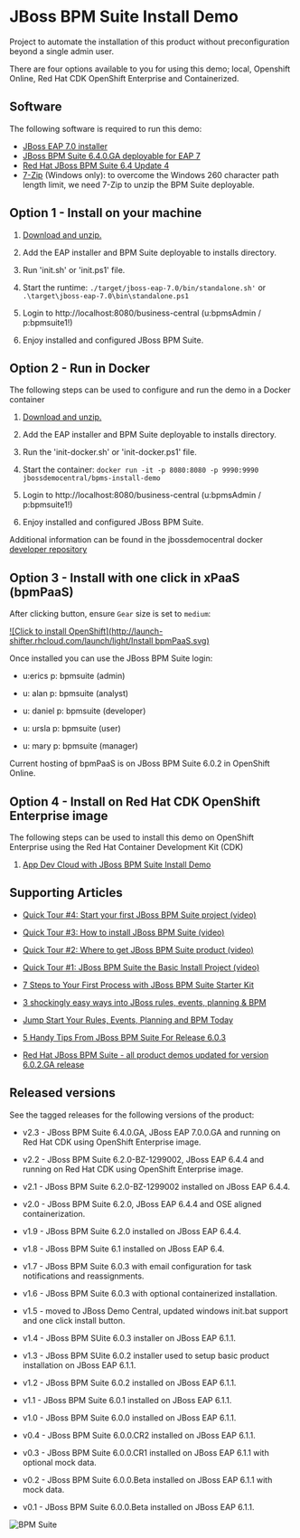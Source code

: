 JBoss BPM Suite Install Demo
=============================
Project to automate the installation of this product without preconfiguration beyond a single admin user.

There are four options available to you for using this demo; local, Openshift Online, Red Hat CDK OpenShift Enterprise and
Containerized.

Software
--------
The following software is required to run this demo:
- [JBoss EAP 7.0 installer](https://developers.redhat.com/download-manager/file/jboss-eap-7.0.0-installer.jar)
- [JBoss BPM Suite 6.4.0.GA deployable for EAP 7](https://developers.redhat.com/download-manager/content/origin/files/sha256/be/be13e233f70054ed071ebde7c8129d59431a5eb5cbf95eee046627592b679a1f/jboss-bpmsuite-6.4.0.GA-deployable-eap7.x.zip)
- [Red Hat JBoss BPM Suite 6.4 Update 4](https://access.redhat.com/jbossnetwork/restricted/softwareDownload.html?softwareId=52491)
- [7-Zip](http://www.7-zip.org/download.html) (Windows only): to overcome the Windows 260 character path length limit, we need 7-Zip to unzip the BPM Suite deployable.


Option 1 - Install on your machine
----------------------------------
1. [Download and unzip.](https://github.com/jbossdemocentral/bpms-install-demo/archive/master.zip)

2. Add the EAP installer and BPM Suite deployable to installs directory.

3. Run 'init.sh' or 'init.ps1' file.

4. Start the runtime: `./target/jboss-eap-7.0/bin/standalone.sh'` or `.\target\jboss-eap-7.0\bin\standalone.ps1`

5. Login to http://localhost:8080/business-central  (u:bpmsAdmin / p:bpmsuite1!)

6. Enjoy installed and configured JBoss BPM Suite.


Option 2 - Run in Docker
----------------------------------------------
The following steps can be used to configure and run the demo in a Docker container

1. [Download and unzip.](https://github.com/jbossdemocentral/bpms-install-demo/archive/master.zip)

2. Add the EAP installer and BPM Suite deployable to installs directory.

3. Run the 'init-docker.sh' or 'init-docker.ps1' file.

4. Start the container: `docker run -it -p 8080:8080 -p 9990:9990 jbossdemocentral/bpms-install-demo`

5. Login to http://localhost:8080/business-central (u:bpmsAdmin / p:bpmsuite1!)

6. Enjoy installed and configured JBoss BPM Suite.

Additional information can be found in the jbossdemocentral docker [developer repository](https://github.com/jbossdemocentral/docker-developer)


Option 3 - Install with one click in xPaaS (bpmPaaS)
----------------------------------------------------
After clicking button, ensure `Gear` size is set to `medium`:

[![Click to install OpenShift](http://launch-shifter.rhcloud.com/launch/light/Install bpmPaaS.svg)](https://openshift.redhat.com/app/console/application_type/custom?&cartridges[]=https://raw.githubusercontent.com/jbossdemocentral/cartridge-bpmPaaS/master/metadata/manifest.yml&name=bpmpaas&gear_profile=medium&initial_git_url=)

Once installed you can use the JBoss BPM Suite login:

   * u:erics   p: bpmsuite  (admin)

   * u: alan   p: bpmsuite  (analyst)

   * u: daniel p: bpmsuite (developer)

   * u: ursla  p: bpmsuite (user)

   * u: mary   p: bpmsuite (manager)

Current hosting of bpmPaaS is on JBoss BPM Suite 6.0.2 in OpenShift Online.


Option 4 - Install on Red Hat CDK OpenShift Enterprise image
------------------------------------------------------------
The following steps can be used to install this demo on OpenShift Enterprise using the
Red Hat Container Development Kit (CDK)

1. [App Dev Cloud with JBoss BPM Suite Install Demo](https://github.com/redhatdemocentral/rhcs-bpms-install-demo)


Supporting Articles
-------------------
- [Quick Tour #4: Start your first JBoss BPM Suite project (video)](http://www.schabell.org/2015/09/quick-tour-4-start-first-bpms-project.html)

- [Quick Tour #3: How to install JBoss BPM Suite (video)](http://www.schabell.org/2015/09/quick-tour-3-howto-install-jboss-bpms.html)

- [Quick Tour #2: Where to get JBoss BPM Suite product (video)](http://www.schabell.org/2015/09/quick-tour-2-get-jboss-bpmsuite-product.html)

- [Quick Tour #1: JBoss BPM Suite the Basic Install Project (video)](http://www.schabell.org/2015/09/quick-tour-1-jboss-bpmsuite-basic-install-project-video.html)

- [7 Steps to Your First Process with JBoss BPM Suite Starter Kit](http://www.schabell.org/2015/08/7-steps-first-process-jboss-bpmsuite-starter-kit.html)

- [3 shockingly easy ways into JBoss rules, events, planning & BPM](http://www.schabell.org/2015/01/3-shockingly-easy-ways-into-jboss-brms-bpmsuite.html)

- [Jump Start Your Rules, Events, Planning and BPM Today](http://www.schabell.org/2014/12/jump-start-rules-events-planning-bpm-today.html)

- [5 Handy Tips From JBoss BPM Suite For Release 6.0.3](http://www.schabell.org/2014/10/5-handy-tips-from-jboss-bpmsuite-release-603.html)

- [Red Hat JBoss BPM Suite - all product demos updated for version 6.0.2.GA release](http://www.schabell.org/2014/07/redhat-jboss-bpmsuite-product-demos-6.0.2-updated.html)


Released versions
-----------------
See the tagged releases for the following versions of the product:

- v2.3 - JBoss BPM Suite 6.4.0.GA, JBoss EAP 7.0.0.GA and running on Red Hat CDK using OpenShift Enterprise image.

- v2.2 - JBoss BPM Suite 6.2.0-BZ-1299002, JBoss EAP 6.4.4 and running on Red Hat CDK using OpenShift Enterprise image.

- v2.1 - JBoss BPM Suite 6.2.0-BZ-1299002 installed on JBoss EAP 6.4.4.

- v2.0 - JBoss BPM Suite 6.2.0, JBoss EAP 6.4.4 and OSE aligned containerization.

- v1.9 - JBoss BPM Suite 6.2.0 installed on JBoss EAP 6.4.4.

- v1.8 - JBoss BPM Suite 6.1 installed on JBoss EAP 6.4.

- v1.7 - JBoss BPM Suite 6.0.3 with email configuration for task notifications and reassignments.

- v1.6 - JBoss BPM Suite 6.0.3 with optional containerized installation.

- v1.5 - moved to JBoss Demo Central, updated windows init.bat support and one click install button.

- v1.4 - JBoss BPM SUite 6.0.3 installer on JBoss EAP 6.1.1.

- v1.3 - JBoss BPM SUite 6.0.2 installer used to setup basic product installation on JBoss EAP 6.1.1.

- v1.2 - JBoss BPM Suite 6.0.2 installed on JBoss EAP 6.1.1.

- v1.1 - JBoss BPM Suite 6.0.1 installed on JBoss EAP 6.1.1.

- v1.0 - JBoss BPM Suite 6.0.0 installed on JBoss EAP 6.1.1.

- v0.4 - JBoss BPM Suite 6.0.0.CR2 installed on JBoss EAP 6.1.1.

- v0.3 - JBoss BPM Suite 6.0.0.CR1 installed on JBoss EAP 6.1.1 with optional mock data.

- v0.2 - JBoss BPM Suite 6.0.0.Beta installed on JBoss EAP 6.1.1 with mock data.

- v0.1 - JBoss BPM Suite 6.0.0.Beta installed on JBoss EAP 6.1.1.


![BPM Suite](https://raw.githubusercontent.com/jbossdemocentral/bpms-install-demo/master/docs/demo-images/bpmsuite.png)
